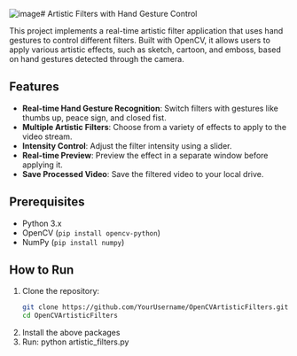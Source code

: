 ![image](https://github.com/user-attachments/assets/eefe9c2a-974a-471a-9f80-95a3cca49d5d)# Artistic Filters with Hand Gesture Control

This project implements a real-time artistic filter application that uses hand gestures to control different filters. Built with OpenCV, it allows users to apply various artistic effects, such as sketch, cartoon, and emboss, based on hand gestures detected through the camera.

## Features
- **Real-time Hand Gesture Recognition**: Switch filters with gestures like thumbs up, peace sign, and closed fist.
- **Multiple Artistic Filters**: Choose from a variety of effects to apply to the video stream.
- **Intensity Control**: Adjust the filter intensity using a slider.
- **Real-time Preview**: Preview the effect in a separate window before applying it.
- **Save Processed Video**: Save the filtered video to your local drive.

## Prerequisites
- Python 3.x
- OpenCV (`pip install opencv-python`)
- NumPy (`pip install numpy`)

## How to Run
1. Clone the repository:
   ```bash
   git clone https://github.com/YourUsername/OpenCVArtisticFilters.git
   cd OpenCVArtisticFilters
2. Install the above packages
3. Run: python artistic_filters.py

